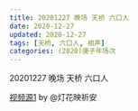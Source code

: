 ```yaml
---
title: 20201227 晚场 天桥 六口人 
date: 2020-12-27
updated: 2020-12-27
tags: [天桥, 六口人, 相声] 
categories: (2020)庚子年场次
---
```

20201227 晚场 天桥 六口人 



[视频源1](https://weibo.com/1950216183/JArTz0gjc)  by @灯花映祈安